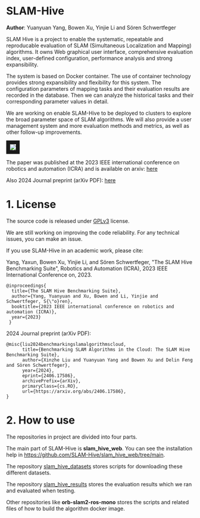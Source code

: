 # SLAM-Hive
**Author**: Yuanyuan Yang, Bowen Xu, Yinjie Li and Sören Schwertfeger


SLAM Hive is a project to enable the systematic, repeatable and reproducable evaluation of SLAM (Simultaneous Localization and Mapping) algorithms. It owns Web graphical user interface, comprehensive evaluation index, user-defined configuration, performance analysis and strong expansibility.

The system is based on Docker container. The use of container technology provides strong expansibility and flexibility for this system. The configuration parameters of mapping tasks and their evaluation results are recorded in the database. Then we can analyze the historical tasks and their corresponding parameter values in detail.

We are working on enable SLAM-Hive to be deployed to clusters to explore the broad parameter space of SLAM algorithms. We will also provide a user management system and more evaluation methods and metrics, as well as other follow-up improvements.

<img src="https://github.com/SLAM-Hive/slam_hive_web/blob/main/pictures/ICRA2023_Poster.png"  border="10" />

The paper was published at the 2023 IEEE international conference on robotics and automation (ICRA) and is available on arxiv: <a href="https://arxiv.org/abs/2303.11854">here</a>

Also 2024 Journal preprint (arXiv PDF): <a href="https://arxiv.org/abs/2406.17586">here</a>

# 1. License
The source code is released under [GPLv3](http://www.gnu.org/licenses/) license.

We are still working on improving the code reliability. For any technical issues, you can make an issue.

If you use SLAM-Hive in an academic work, please cite:

Yang, Yaxun, Bowen Xu, Yinjie Li, and Sören Schwertfeger,  "The SLAM Hive Benchmarking Suite",  Robotics and Automation (ICRA), 2023 IEEE International Conference on, 2023.

    @inproceedings{
      title={The SLAM Hive Benchmarking Suite},
      author={Yang, Yuanyuan and Xu, Bowen and Li, Yinjie and Schwertfeger, S{\"o}ren},
      booktitle={2023 IEEE international conference on robotics and automation (ICRA)},
      year={2023}
     }
2024 Journal preprint (arXiv PDF): 

    @misc{liu2024benchmarkingslamalgorithmscloud,
          title={Benchmarking SLAM Algorithms in the Cloud: The SLAM Hive Benchmarking Suite}, 
          author={Xinzhe Liu and Yuanyuan Yang and Bowen Xu and Delin Feng and Sören Schwertfeger},
          year={2024},
          eprint={2406.17586},
          archivePrefix={arXiv},
          primaryClass={cs.RO},
          url={https://arxiv.org/abs/2406.17586}, 
    }

# 2. How to use
The repositories in project are divided into four parts.

The main part of SLAM-Hive is **slam_hive_web**. You can see the installation help in <https://github.com/SLAM-Hive/slam_hive_web/tree/main>.

The repository <a href="https://github.com/SLAM-Hive/slam_hive_datasets">slam_hive_datasets</a> stores scripts for downloading these different datasets.

The repository <a href="https://github.com/SLAM-Hive/slam_hive_results">slam_hive_results</a> stores the evaluation results which we ran and evaluated when testing.

Other repositories like **orb-slam2-ros-mono** stores the scripts and related files of how to build the algorithm docker image.
